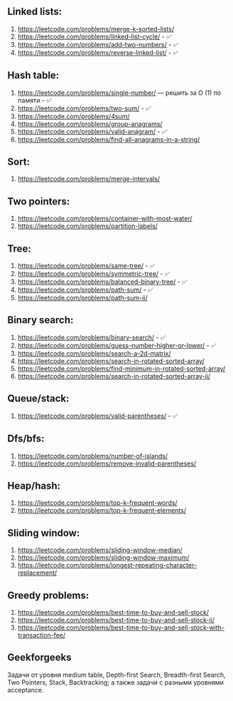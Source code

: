 ## Linked lists:
1. https://leetcode.com/problems/merge-k-sorted-lists/
2. https://leetcode.com/problems/linked-list-cycle/ - ✅
3. https://leetcode.com/problems/add-two-numbers/ - ✅
4. https://leetcode.com/problems/reverse-linked-list/ - ✅


## Hash table:
1. https://leetcode.com/problems/single-number/ — решить за O (1) по памяти - ✅
2. https://leetcode.com/problems/two-sum/ - ✅
3. https://leetcode.com/problems/4sum/
4. https://leetcode.com/problems/group-anagrams/
5. https://leetcode.com/problems/valid-anagram/ - ✅
6. https://leetcode.com/problems/find-all-anagrams-in-a-string/


## Sort:
1. https://leetcode.com/problems/merge-intervals/


## Two pointers:
1. https://leetcode.com/problems/container-with-most-water/
2. https://leetcode.com/problems/partition-labels/


## Tree:
1. https://leetcode.com/problems/same-tree/ - ✅
2. https://leetcode.com/problems/symmetric-tree/ - ✅
3. https://leetcode.com/problems/balanced-binary-tree/ - ✅
4. https://leetcode.com/problems/path-sum/ - ✅
5. https://leetcode.com/problems/path-sum-ii/


## Binary search:
1. https://leetcode.com/problems/binary-search/ - ✅
2. https://leetcode.com/problems/guess-number-higher-or-lower/ - ✅
3. https://leetcode.com/problems/search-a-2d-matrix/
4. https://leetcode.com/problems/search-in-rotated-sorted-array/
5. https://leetcode.com/problems/find-minimum-in-rotated-sorted-array/
6. https://leetcode.com/problems/search-in-rotated-sorted-array-ii/


## Queue/stack:
1. https://leetcode.com/problems/valid-parentheses/ - ✅


## Dfs/bfs:
1. https://leetcode.com/problems/number-of-islands/
1. https://leetcode.com/problems/remove-invalid-parentheses/


## Heap/hash:
1. https://leetcode.com/problems/top-k-frequent-words/
2. https://leetcode.com/problems/top-k-frequent-elements/


## Sliding window:
1. https://leetcode.com/problems/sliding-window-median/
2. https://leetcode.com/problems/sliding-window-maximum/
3. https://leetcode.com/problems/longest-repeating-character-replacement/


## Greedy problems:
1. https://leetcode.com/problems/best-time-to-buy-and-sell-stock/
2. https://leetcode.com/problems/best-time-to-buy-and-sell-stock-ii/
3. https://leetcode.com/problems/best-time-to-buy-and-sell-stock-with-transaction-fee/


## Geekforgeeks
Задачи от уровня medium table, Depth-first Search, Breadth-first Search, Two Pointers, Stack, Backtracking; а также задачи с разными уровнями acceptance.